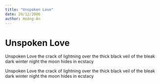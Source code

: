 ```yaml
---
title: "Unspoken Love"
date: 29/12/2006
author: Hoàng-Ân
---
```


# Unspoken Love

Unspoken Love
          the crack of lightning
          over the thick black veil
          of the bleak dark winter night
                     the moon hides in
                                 ecstacy

Unspoken Love
          the crack of lightning
          over the thick black veil
          of the bleak dark winter night
                     the moon hides in
                                 ecstacy
